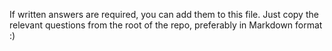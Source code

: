 If written answers are required, you can add them to this file. Just copy the relevant questions from the root of the repo, preferably in Markdown format :)

